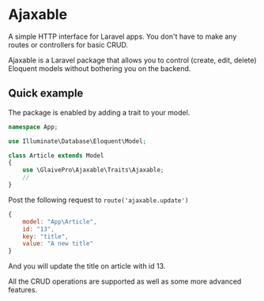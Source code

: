 # Ajaxable

A simple HTTP interface for Laravel apps. You don't have to make any routes or controllers for basic CRUD.

Ajaxable is a Laravel package that allows you to control (create, edit, delete) Eloquent models without bothering you on the backend.

## Quick example

The package is enabled by adding a trait to your model.

```php
namespace App;

use Illuminate\Database\Eloquent\Model;

class Article extends Model
{
    use \GlaivePro\Ajaxable\Traits\Ajaxable;
	//
}
```

Post the following request to `route('ajaxable.update')`

```js
{
	model: "App\Article",
	id: "13",
	key: "title",
	value: "A new title"
}
```

And you will update the title on article with id 13.

All the CRUD operations are supported as well as some more advanced features.

